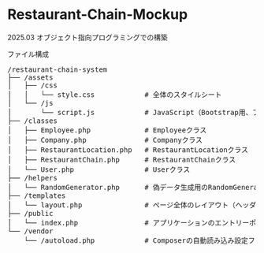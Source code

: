 # Restaurant-Chain-Mockup
2025.03 オブジェクト指向プログラミングでの構築

ファイル構成

<pre>
/restaurant-chain-system
├── /assets
│   ├── /css
│   │   └── style.css            # 全体のスタイルシート
│   └── /js
│       └── script.js            # JavaScript（Bootstrap用、フォーム処理など）
├── /classes
│   ├── Employee.php             # Employeeクラス
│   ├── Company.php              # Companyクラス
│   ├── RestaurantLocation.php   # RestaurantLocationクラス
│   ├── RestaurantChain.php      # RestaurantChainクラス
│   └── User.php                 # Userクラス
├── /helpers
│   └── RandomGenerator.php      # 偽データ生成用のRandomGeneratorクラス
├── /templates
│   └── layout.php               # ページ全体のレイアウト（ヘッダー、フッター、共通部分）
├── /public
│   └── index.php                # アプリケーションのエントリーポイント
└── /vendor
    └── /autoload.php            # Composerの自動読み込み設定ファイル（composer install後に生成される）

</pre>



